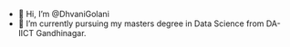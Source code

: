 - 👋 Hi, I’m @DhvaniGolani
- 🌱 I’m currently pursuing my masters degree in Data Science from DA-IICT Gandhinagar.

<!---
DhvaniGolani/DhvaniGolani is a ✨ special ✨ repository because its `README.md` (this file) appears on your GitHub profile.
You can click the Preview link to take a look at your changes.
--->

